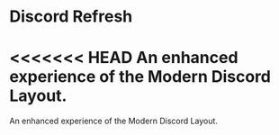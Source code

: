 # Discord Refresh
<<<<<<< HEAD
An enhanced experience of the Modern Discord Layout.
=======
An enhanced experience of the Modern Discord Layout.
